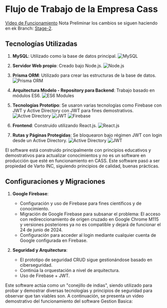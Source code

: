 # Flujo de Trabajo de la Empresa Cass

[Video de Funcionamiento](https://youtu.be/RqV9BkkoMdg)
Nota Preliminar los cambios se siguen haciendo en ek Branch: [Stage-2](https://github.com/sloty00/CASS-Workflow-Personal/tree/stage-2).

## Tecnologías Utilizadas

1. **MySQL**: Utilizado como la base de datos principal. ![MySQL](https://img.shields.io/badge/MySQL-4479A1?logo=mysql&logoColor=white)

2. **Servidor Web propio**: Creado bajo Node.js. ![Node.js](https://img.shields.io/badge/Node.js-43853D?logo=node.js&logoColor=white)

3. **Prisma ORM**: Utilizado para crear las estructuras de la base de datos. ![Prisma ORM](https://img.shields.io/badge/Prisma-1B222D?logo=prisma&logoColor=white)

4. **Arquitectura Modelo - Repository para Backend**: Trabajo basado en módulos ES6. ![ES6 Modules](https://img.shields.io/badge/ES6%20Modules-F7DF1E?logo=javascript&logoColor=white)


5. **Tecnologías Prototipo**: Se usaron varias tecnologías como Firebase con JWT y Active Directory con JWT para fines demostrativos. ![Active Directory](https://img.shields.io/badge/Active%20Directory-0052CC?logo=active-directory&logoColor=white) ![JWT](https://img.shields.io/badge/JWT-000000?logo=json-web-tokens) ![Firebase](https://img.shields.io/badge/Firebase-FFCA28?logo=firebase&logoColor=black)


6. **Frontend**: Construido utilizando React.js. ![React.js](https://img.shields.io/badge/React-61DAFB?logo=react&logoColor=white)

7. **Rutas y Páginas Protegidas**: Se bloquearon bajo régimen JWT con login desde un Active Directory. ![Active Directory](https://img.shields.io/badge/Active%20Directory-0052CC?logo=active-directory&logoColor=white) ![JWT](https://img.shields.io/badge/JWT-000000?logo=json-web-tokens)


El software está construido principalmente con principios educativos y demostrativos para actualizar conocimientos y no es un software en producción que esté en funcionamiento en CASS. Este software pasó a ser propiedad de Varto INC, siguiendo principios de calidad, buenas prácticas.

## Configuraciones y Migraciones

1. **Google Firebase**:
   - Configuración y uso de Firebase para fines científicos y de conocimiento.
   - Migración de Google Firebase para subsanar el problema: El acceso con redireccionamiento de origen cruzado en Google Chrome M115 y versiones posteriores ya no es compatible y dejará de funcionar el 24 de junio de 2024.
   - Configuración para acceder al login mediante cualquier cuenta de Google configurada en Firebase.

2. **Seguridad y Arquitectura**:
   - El prototipo de seguridad CRUD sigue gestionándose basado en ciberseguridad.
   - Continúa la orquestación a nivel de arquitectura.
   - Uso de Firebase + JWT.

Este software actúa como un "conejillo de indias", siendo utilizado para probar y demostrar diversas tecnologías y principios de seguridad para observar que tan viables son. A continuación, se presenta un video demostrativo del funcionamiento del software Gestion Basica:
